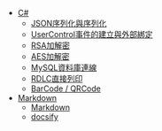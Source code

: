 * [C#]()
  * [JSON序列化與序列化](/CSharp/json.md)
  * [UserControl事件的建立與外部綁定](/CSharp/UserControlEventHandler.md)
  * [RSA加解密](/CSharp/rsa.md)
  * [AES加解密](/CSharp/aes.md)
  * [MySQL資料庫連線](/CSharp/mysql.md)
  * [RDLC直接列印](/CSharp/PrintRDLC.md)
  * [BarCode / QRCode](/CSharp/barcodeqrcode.md)
* [Markdown]()
  * [Markdown](/Markdown/markdown.md)
  * [docsify](/Markdown/docsify.md)
  
